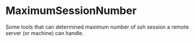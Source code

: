 # MaximumSessionNumber
Some tools that can determined maximum number of ssh session a remote server (or machine) can handle.
